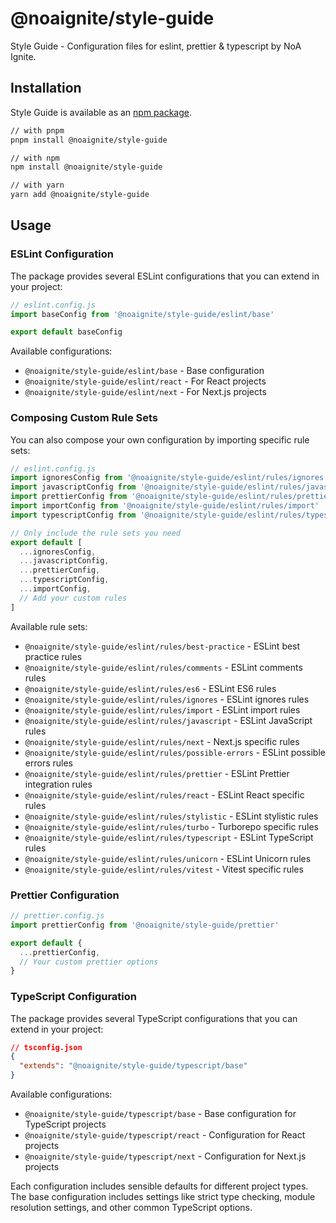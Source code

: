 # @noaignite/style-guide

Style Guide - Configuration files for eslint, prettier & typescript by NoA Ignite.

## Installation

Style Guide is available as an [npm package](https://www.npmjs.com/package/@noaignite/style-guide).

```sh
// with pnpm
pnpm install @noaignite/style-guide

// with npm
npm install @noaignite/style-guide

// with yarn
yarn add @noaignite/style-guide
```

## Usage

### ESLint Configuration

The package provides several ESLint configurations that you can extend in your project:

```js
// eslint.config.js
import baseConfig from '@noaignite/style-guide/eslint/base'

export default baseConfig
```

Available configurations:

- `@noaignite/style-guide/eslint/base` - Base configuration
- `@noaignite/style-guide/eslint/react` - For React projects
- `@noaignite/style-guide/eslint/next` - For Next.js projects

### Composing Custom Rule Sets

You can also compose your own configuration by importing specific rule sets:

```js
// eslint.config.js
import ignoresConfig from '@noaignite/style-guide/eslint/rules/ignores'
import javascriptConfig from '@noaignite/style-guide/eslint/rules/javascript'
import prettierConfig from '@noaignite/style-guide/eslint/rules/prettier'
import importConfig from '@noaignite/style-guide/eslint/rules/import'
import typescriptConfig from '@noaignite/style-guide/eslint/rules/typescript'

// Only include the rule sets you need
export default [
  ...ignoresConfig,
  ...javascriptConfig,
  ...prettierConfig,
  ...typescriptConfig,
  ...importConfig,
  // Add your custom rules
]
```

Available rule sets:

- `@noaignite/style-guide/eslint/rules/best-practice` - ESLint best practice rules
- `@noaignite/style-guide/eslint/rules/comments` - ESLint comments rules
- `@noaignite/style-guide/eslint/rules/es6` - ESLint ES6 rules
- `@noaignite/style-guide/eslint/rules/ignores` - ESLint ignores rules
- `@noaignite/style-guide/eslint/rules/import` - ESLint import rules
- `@noaignite/style-guide/eslint/rules/javascript` - ESLint JavaScript rules
- `@noaignite/style-guide/eslint/rules/next` - Next.js specific rules
- `@noaignite/style-guide/eslint/rules/possible-errors` - ESLint possible errors rules
- `@noaignite/style-guide/eslint/rules/prettier` - ESLint Prettier integration rules
- `@noaignite/style-guide/eslint/rules/react` - ESLint React specific rules
- `@noaignite/style-guide/eslint/rules/stylistic` - ESLint stylistic rules
- `@noaignite/style-guide/eslint/rules/turbo` - Turborepo specific rules
- `@noaignite/style-guide/eslint/rules/typescript` - ESLint TypeScript rules
- `@noaignite/style-guide/eslint/rules/unicorn` - ESLint Unicorn rules
- `@noaignite/style-guide/eslint/rules/vitest` - Vitest specific rules

### Prettier Configuration

```js
// prettier.config.js
import prettierConfig from '@noaignite/style-guide/prettier'

export default {
  ...prettierConfig,
  // Your custom prettier options
}
```

### TypeScript Configuration

The package provides several TypeScript configurations that you can extend in your project:

```json
// tsconfig.json
{
  "extends": "@noaignite/style-guide/typescript/base"
}
```

Available configurations:

- `@noaignite/style-guide/typescript/base` - Base configuration for TypeScript projects
- `@noaignite/style-guide/typescript/react` - Configuration for React projects
- `@noaignite/style-guide/typescript/next` - Configuration for Next.js projects

Each configuration includes sensible defaults for different project types. The base configuration includes settings like strict type checking, module resolution settings, and other common TypeScript options.
